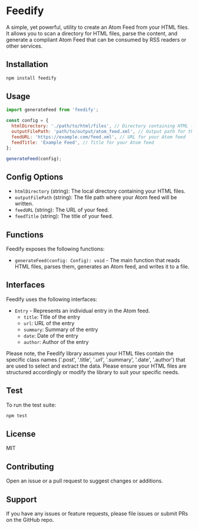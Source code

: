 # Feedify

A simple, yet powerful, utility to create an Atom Feed from your HTML files. It allows you to scan a directory for HTML files, parse the content, and generate a compliant Atom Feed that can be consumed by RSS readers or other services.

## Installation

```sh
npm install feedify
```

## Usage

```javascript
import generateFeed from 'feedify';

const config = {
  htmlDirectory: './path/to/html/files', // Directory containing HTML files
  outputFilePath: 'path/to/output/atom_feed.xml', // Output path for the generated Atom feed
  feedURL: 'https://example.com/feed.xml', // URL for your Atom feed
  feedTitle: 'Example Feed', // Title for your Atom feed
};

generateFeed(config);
```

## Config Options

- `htmlDirectory` (string): The local directory containing your HTML files.
- `outputFilePath` (string): The file path where your Atom feed will be written.
- `feedURL` (string): The URL of your feed.
- `feedTitle` (string): The title of your feed.

## Functions

Feedify exposes the following functions:

- `generateFeed(config: Config): void` - The main function that reads HTML files, parses them, generates an Atom feed, and writes it to a file.

## Interfaces

Feedify uses the following interfaces:

- `Entry` - Represents an individual entry in the Atom feed.
  - `title`: Title of the entry
  - `url`: URL of the entry
  - `summary`: Summary of the entry
  - `date`: Date of the entry
  - `author`: Author of the entry

Please note, the Feedify library assumes your HTML files contain the specific class names ('.post', '.title', '.url', '.summary', '.date', '.author') that are used to select and extract the data. Please ensure your HTML files are structured accordingly or modify the library to suit your specific needs.

## Test

To run the test suite:

```sh
npm test
```

## License

MIT

## Contributing

Open an issue or a pull request to suggest changes or additions.

## Support

If you have any issues or feature requests, please file issues or submit PRs on the GitHub repo.
